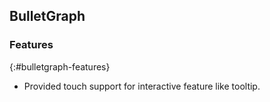 ## BulletGraph
 
### Features
{:#bulletgraph-features}
 
* Provided touch support for interactive feature like tooltip.


